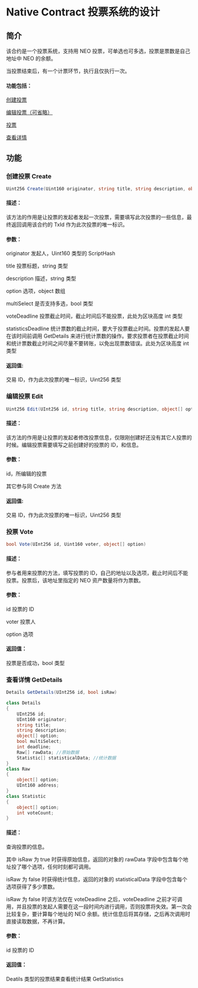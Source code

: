 # Native Contract 投票系统的设计

## 简介

该合约是一个投票系统，支持用 NEO 投票，可单选也可多选，投票是票数是自己地址中 NEO 的余额。

当投票结束后，有一个计票环节，执行且仅执行一次。

#### 功能包括：

[创建投票](#创建投票-create)

[编辑投票（可省略）](#编辑投票-edit)

[投票](#投票-vote)

[查看详情](#查看详情-getdetails)

## 功能

### 创建投票 Create

```c#
Uint256 Create(Uint160 originator, string title, string description, object[] option, bool multiSelect, int voteDeadline, int statisticsDeadline)
```

#### 描述：

该方法的作用是让投票的发起者发起一次投票，需要填写此次投票的一些信息，最终返回调用该合约的 TxId 作为此次投票的唯一标识。

#### 参数：

originator 发起人，Uint160 类型的 ScriptHash

title 投票标题，string 类型

description 描述，string 类型

option 选项，object 数组

multiSelect 是否支持多选，bool 类型

voteDeadline 投票截止时间，截止时间后不能投票，此处为区块高度 int 类型

statisticsDeadline 统计票数的截止时间，要大于投票截止时间。投票的发起人要在该时间前调用 GetDetails 来进行统计票数的操作。要求投票者在投票截止时间和统计票数截止时间之间尽量不要转账，以免出现票数错误。此处为区块高度 int 类型

#### 返回值:

交易 ID，作为此次投票的唯一标识，Uint256 类型

### 编辑投票 Edit

```c#
Uint256 Edit(UInt256 id, string title, string description, object[] option, bool multiSelect, int voteDeadline, int statisticsDeadline, Uint160)
```

#### 描述：

该方法的作用是让投票的发起者修改投票信息，仅限刚创建好还没有其它人投票的时候。编辑投票需要填写之前创建好的投票的 ID，和信息。

#### 参数：

id，所编辑的投票

其它参与同 Create 方法

#### 返回值:

交易 ID，作为此次投票的唯一标识，Uint256 类型

### 投票 Vote

```c#
bool Vote(UInt256 id, Uint160 voter, object[] option)
```

#### 描述：

参与者用来投票的方法，填写投票的 ID，自己的地址以及选项，截止时间后不能投票。投票后，该地址里指定的 NEO 资产数量将作为票数。

#### 参数：

id 投票的 ID

voter 投票人

option 选项

#### 返回值：

投票是否成功，bool 类型

### 查看详情 GetDetails

```c#
Details GetDetails(UInt256 id, bool isRaw)
```

```c#
class Details
{
    UInt256 id;
    UInt160 originator;
    string title;
    string description;
    object[] option;
    bool multiSelect;
    int deadline;
    Raw[] rawData; //原始数据
    Statistic[] statisticalData; //统计数据
}
class Raw
{
    object[] option;
    UInt160 address;
}
class Statistic
{
    object[] option;
    int voteCount;
}
```

#### 描述：

查询投票的信息。

其中 isRaw 为 true 时获得原始信息，返回的对象的 rawData 字段中包含每个地址投了哪个选项，任何时刻都可调用。

isRaw 为 false 时获得统计信息，返回的对象的 statisticalData 字段中包含每个选项获得了多少票数。

isRaw 为 false 时该方法仅在 voteDeadline 之后，voteDeadline 之前才可调用，并且投票的发起人需要在这一段时间内进行调用，否则投票将失效。第一次会比较复杂，要计算每个地址的 NEO 余额。统计信息后将其存储，之后再次调用时直接读取数据，不再计算。

#### 参数：

id 投票的 ID

#### 返回值：

Deatils 类型的投票结果查看统计结果 GetStatistics

